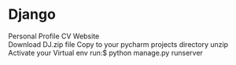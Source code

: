 # Django
Personal Profile CV Website  
Download DJ.zip file
Copy to your pycharm projects directory
unzip
Activate your Virtual env
run:$ python manage.py runserver
